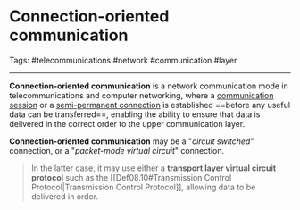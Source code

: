 # Connection-oriented communication
Tags: #telecommunications #network #communication #layer 

---

**Connection-oriented communication** is a network communication mode in telecommunications and computer networking, where a <u>communication session</u> or a <u>semi-permanent connection</u> is established ==before any useful data can be transferred==, enabling the ability to ensure that data is delivered in the correct order to the upper communication layer.

**Connection-oriented communication** may be a "_circuit switched_" connection, or a "_packet-mode virtual circuit_" connection.
 > In the latter case, it may use either a **transport layer virtual circuit protocol** such as the [[Def08.10#Transmission Control Protocol|Transmission Control Protocol]], allowing data to be delivered in order.
